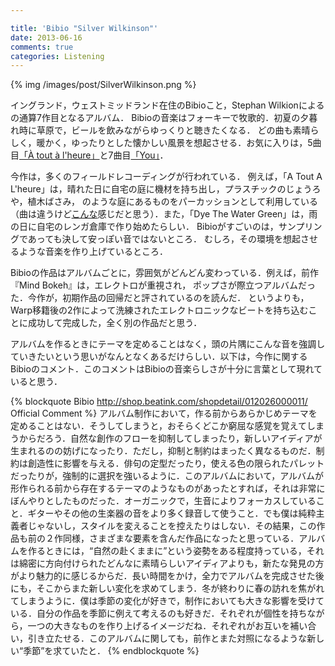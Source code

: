 ```yaml
---

title: 'Bibio "Silver Wilkinson"'
date: 2013-06-16
comments: true
categories: Listening 
---
```


{% img /images/post/SilverWilkinson.png %}

イングランド，ウェストミッドランド在住のBibioこと，Stephan Wilkionによるの通算7作目となるアルバム．
Bibioの音楽はフォーキーで牧歌的．初夏の夕暮れ時に草原で，ビールを飲みながらゆっくりと聴きたくなる．
どの曲も素晴らしく，暖かく，ゆったりとした懐かしい風景を想起させる．お気に入りは，5曲目[「À tout à l'heure」](http://www.youtube.com/watch?v=De6GrveAjzo)と7曲目[「You」](http://www.youtube.com/watch?v=dDl8udKk8Zg)．

今作は，多くのフィールドレコーディングが行われている．
例えば，「A Tout A L'heure」は，晴れた日に自宅の庭に機材を持ち出し，プラスチックのじょうろや，植木ばさみ，
のような庭にあるものをパーカッションとして利用している（曲は違うけど[こんな](http://www.youtube.com/watch?v=LAmnEll8KOY)感じだと思う）．また，「Dye The Water Green」は，雨の日に自宅のレンガ倉庫で作り始めたらしい．
Bibioがすごいのは，サンプリングであっても決して安っぽい音ではないところ．
むしろ，その環境を想起させるような音楽を作り上げているところ．

Bibioの作品はアルバムごとに，雰囲気がどんどん変わっている．例えば，前作『Mind Bokeh』は，エレクトロが重視され，
ポップさが際立つアルバムだった．今作が，初期作品の回帰だと評されているのを読んだ．
というよりも，Warp移籍後の2作によって洗練されたエレクトロニックなビートを持ち込むことに成功して完成した，全く別の作品だと思う．

アルバムを作るときにテーマを定めることはなく，頭の片隅にこんな音を強調していきたいという思いがなんとなくあるだけらしい．以下は，今作に関するBibioのコメント．このコメントはBibioの音楽らしさが十分に言葉として現れていると思う．

{% blockquote Bibio http://shop.beatink.com/shopdetail/012026000011/ Official Comment  %}
アルバム制作において，作る前からあらかじめテーマを定めることはない．そうしてしまうと，おそらくどこか窮屈な感覚を覚えてしまうからだろう．自然な創作のフローを抑制してしまったり，新しいアイディアが生まれるのの妨げになったり．ただし，抑制と制約はまったく異なるものだ．制約は創造性に影響を与える．俳句の定型だったり，使える色の限られたパレットだったりが，強制的に選択を強いるように．このアルバムにおいて，アルバムが形作られる前から存在するテーマのようなものがあったとすれば，それは非常にぼんやりとしたものだった．オーガニックで，生音によりフォーカスしていること．ギターやその他の生楽器の音をより多く録音して使うこと．でも僕は純粋主義者じゃないし，スタイルを変えることを控えたりはしない．その結果，この作品も前の２作同様，さまざまな要素を含んだ作品になったと思っている．アルバムを作るときには，“自然の赴くままに”という姿勢をある程度持っている，それは綿密に方向付けられたどんなに素晴らしいアイディアよりも，新たな発見の方がより魅力的に感じるからだ．長い時間をかけ，全力でアルバムを完成させた後にも，そこからまた新しい変化を求めてしまう．冬が終わりに春の訪れを焦がれてしまうように．僕は季節の変化が好きで，制作においても大きな影響を受けている．自分の作品を季節に例えて考えるのも好きだ．それぞれが個性を持ちながら，一つの大きなものを作り上げるイメージだね．それぞれがお互いを補い合い，引き立たせる．このアルバムに関しても，前作とまた対照になるような新しい“季節”を求ていたと．
{% endblockquote %}
